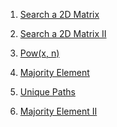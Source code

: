1) [Search a 2D Matrix](https://leetcode.com/problems/search-a-2d-matrix/)

2) [Search a 2D Matrix II](https://leetcode.com/problems/search-a-2d-matrix-ii/)

3) [Pow(x, n)](https://leetcode.com/problems/powx-n/)

4) [Majority Element](https://leetcode.com/problems/majority-element/)

5) [Unique Paths](https://leetcode.com/problems/unique-paths/)

6) [Majority Element II](https://leetcode.com/problems/majority-element-ii/)
